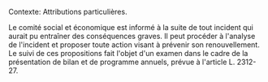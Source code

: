 Contexte: Attributions particulières.

Le comité social et économique est informé à la suite de tout incident qui aurait pu entraîner des conséquences graves. Il peut procéder à l'analyse de l'incident et proposer toute action visant à prévenir son renouvellement. Le suivi de ces propositions fait l'objet d'un examen dans le cadre de la présentation de bilan et de programme annuels, prévue à l'article L. 2312-27.